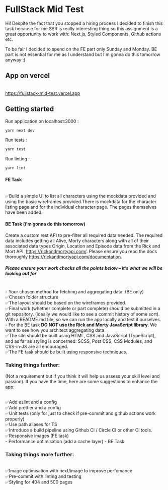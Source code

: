 # FullStack Mid Test

Hi! Despite the fact that you stopped a hiring process I decided to finish this task because for me SSR is really interesting thing so this assignment is a great opportunity to work with: Next.js, Styled Components, Github actions etc.

To be fair I decided to spend on the FE part only Sunday and Monday. BE part is not essential for me as I understand but I'm gonna do this tomorrow anyway :)

## App on vercel

<br>https://fullstack-mid-test.vercel.app

## Getting started

Run application on localhost:3000 :

```bash
yarn next dev
```

Run tests :

```bash
yarn test
```

Run linting :

```bash
yarn lint
```

#### FE Task

<br>✅Build a simple UI to list all characters using the mockdata provided and using the basic wireframes provided.There is mockdata for the character listing page and for the individual character page. The pages themselves have been added.

#### BE Task (i'm gonna do this tomorrow)

Create a custom rest API to pre-filter all required data needed. The required data includes getting all Alive, Morty characters along with all of their associated data types Origin, Location and Episode data from the Rick and Mort API. https://rickandmortyapi.com/. Please ensure you read the docs thoroughly https://rickandmortyapi.com/documentation.

##### Please ensure your work checks all the points below – it’s what we will be looking out for

<br>- Your chosen method for fetching and aggregating data. (BE only)
<br>✅Chosen folder structure
<br>✅The layout should be based on the wireframes provided.
<br>✅Final work (whether complete or part complete) should be submitted in a git repository. (ideally we would like to see a commit history of some sort). With a README.md file, so we can run the app locally and test it ourselves.
<br>- For the BE task **DO NOT use the Rick and Morty JavaScript library**. We want to see how you architect aggregating data.
<br>✅The site should be built using HTML, CSS and JavaScript (TypeScript), and as far as styling is concerned: SCSS, Post CSS, CSS Modules, and CSS-in-JS are all encouraged.
<br>✅The FE task should be built using responsive techniques.

### Taking things further:

(Not a requirement but if you think it will help us assess your skill level and passion). If you have the time, here are some suggestions to enhance the app:

<br>✅Add eslint and a config
<br>✅Add prettier and a config
<br>✅Unit tests (only for just to check if pre-commit and github actions work properly)
<br>✅Use path aliases for TS
<br>✅Introduce a build pipeline using Github CI / Circle CI or other CI tools.
<br>✅Responsive images (FE task)
<br> - Performance optimisation (add a cache layer) - BE Task

### Taking things more further:

<br>✅Image optimisation with next/image to improve perfomance
<br>✅Pre-commit with linting and testing
<br>✅Styling for 404 and 500 pages
